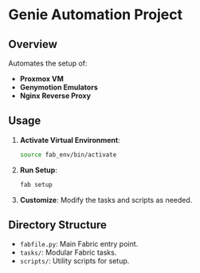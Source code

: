 
# Genie Automation Project

## Overview
Automates the setup of:
- **Proxmox VM**
- **Genymotion Emulators**
- **Nginx Reverse Proxy**

## Usage

1. **Activate Virtual Environment**:
   ```bash
   source fab_env/bin/activate
   ```

2. **Run Setup**:
   ```bash
   fab setup
   ```

3. **Customize**:
   Modify the tasks and scripts as needed.

## Directory Structure
- `fabfile.py`: Main Fabric entry point.
- `tasks/`: Modular Fabric tasks.
- `scripts/`: Utility scripts for setup.
